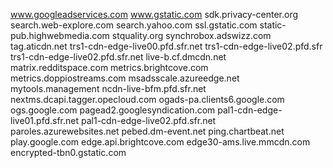 www.googleadservices.com
www.gstatic.com
sdk.privacy-center.org
search.web-explore.com
search.yahoo.com
ssl.gstatic.com
static-pub.highwebmedia.com
stquality.org
synchrobox.adswizz.com
tag.aticdn.net
trs1-cdn-edge-live00.pfd.sfr.net
trs1-cdn-edge-live02.pfd.sfr
trs1-cdn-edge-live02.pfd.sfr.net
live-b.cf.dmcdn.net
matrix.redditspace.com
metrics.brightcove.com
metrics.doppiostreams.com
msadsscale.azureedge.net
mytools.management
ncdn-live-bfm.pfd.sfr.net
nextms.dcapi.tagger.opecloud.com
ogads-pa.clients6.google.com
ogs.google.com
pagead2.googlesyndication.com
pal1-cdn-edge-live01.pfd.sfr.net
pal1-cdn-edge-live02.pfd.sfr.net
paroles.azurewebsites.net
pebed.dm-event.net
ping.chartbeat.net
play.google.com
edge.api.brightcove.com
edge30-ams.live.mmcdn.com
encrypted-tbn0.gstatic.com
